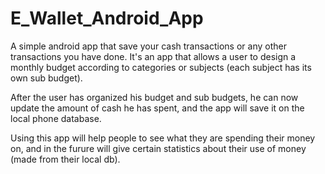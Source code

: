 # E_Wallet_Android_App

A simple android app that save your cash transactions or any other transactions you have done.
It's an app that allows a user to design a monthly budget according to categories or subjects (each subject has its own sub budget).

After the user has organized his budget and sub budgets, he can now update the amount of cash he has spent, and the app will save it on the local phone database.

Using this app will help people to see what they are spending their money on, and in the furure will give certain statistics about their
use of money (made from their local db).

